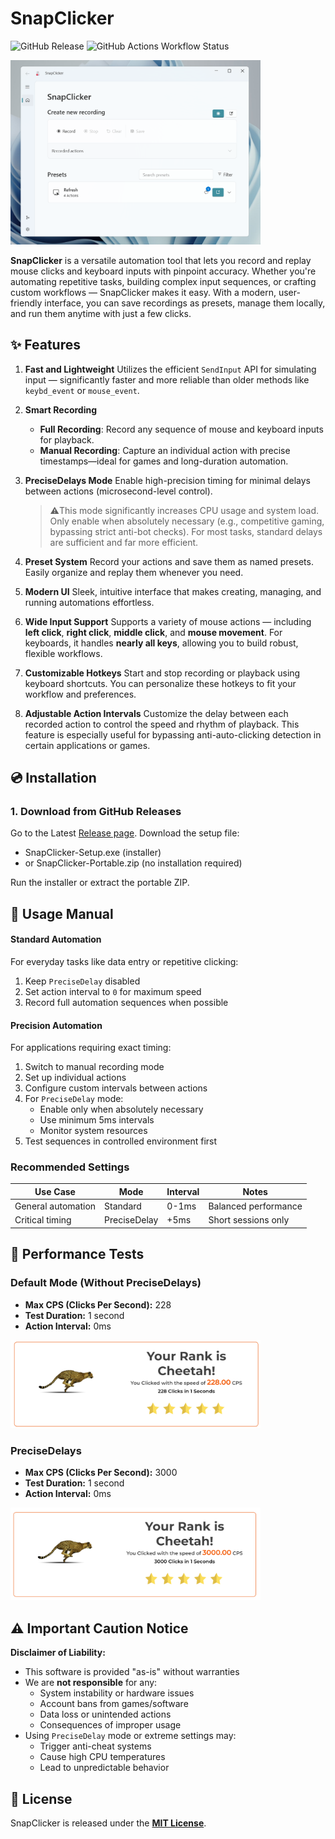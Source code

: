# SnapClicker
![GitHub Release](https://img.shields.io/github/v/release/p6laris/SnapClicker)
![GitHub Actions Workflow Status](https://img.shields.io/github/actions/workflow/status/p6laris/SnapClicker/.github%2Fworkflows%2Frelease.yml?branch=release)

<img width="400" alt="SnapClickerAppScreenshot" src="https://github.com/p6laris/SnapClicker/blob/main/Assets/SnapClickerApp.png">

**SnapClicker** is a versatile automation tool that lets you record and replay mouse clicks and keyboard inputs with pinpoint accuracy. 
Whether you're automating repetitive tasks, building complex input sequences, or crafting custom workflows — SnapClicker makes it easy. 
With a modern, user-friendly interface, you can save recordings as presets, manage them locally, and run them anytime with just a few clicks.

## ✨ Features
1. **Fast and Lightweight**
Utilizes the efficient `SendInput` API for simulating input — significantly faster and more reliable than older methods like `keybd_event` or `mouse_event`.
2. **Smart Recording**
    * **Full Recording**: Record any sequence of mouse and keyboard inputs for playback.
    * **Manual Recording**: Capture an individual action with precise timestamps—ideal for games and long-duration automation.
3. **PreciseDelays Mode**
   Enable high-precision timing for minimal delays between actions (microsecond-level control).
   
   > ⚠️This mode significantly increases CPU usage and system load. Only enable when absolutely necessary (e.g., competitive gaming, bypassing strict anti-bot checks).
   > For most tasks, standard delays are sufficient and far more efficient.

4. **Preset System**
Record your actions and save them as named presets. Easily organize and replay them whenever you need.

5. **Modern UI**
Sleek, intuitive interface that makes creating, managing, and running automations effortless.

6. **Wide Input Support**
Supports a variety of mouse actions — including **left click**, **right click**, **middle click**, and **mouse movement**. For keyboards, it handles **nearly all keys**, allowing you to build robust, flexible workflows.

7. **Customizable Hotkeys**
Start and stop recording or playback using keyboard shortcuts. You can personalize these hotkeys to fit your workflow and preferences.

8. **Adjustable Action Intervals**
Customize the delay between each recorded action to control the speed and rhythm of playback. This feature is especially useful for bypassing anti-auto-clicking detection in certain applications or games.

## 💿 Installation
### 1. Download from GitHub Releases
Go to the Latest [Release page](https://github.com/p6laris/SnapClicker/releases).
Download the setup file:
* SnapClicker-Setup.exe (installer)
* or SnapClicker-Portable.zip (no installation required)

Run the installer or extract the portable ZIP.

## 📖 Usage Manual

#### Standard Automation
For everyday tasks like data entry or repetitive clicking:
1. Keep `PreciseDelay` disabled
2. Set action interval to `0` for maximum speed
3. Record full automation sequences when possible

#### Precision Automation
For applications requiring exact timing:
1. Switch to manual recording mode
2. Set up individual actions
3. Configure custom intervals between actions
4. For `PreciseDelay` mode:
   - Enable only when absolutely necessary
   - Use minimum 5ms intervals
   - Monitor system resources
5. Test sequences in controlled environment first

### Recommended Settings
| Use Case          | Mode          | Interval | Notes                  |
|-------------------|---------------|----------|------------------------|
| General automation| Standard      | 0-1ms   | Balanced performance   |
| Critical timing  | PreciseDelay  | +5ms    | Short sessions only    |

## 🧪 Performance Tests

### Default Mode (Without PreciseDelays)
- **Max CPS (Clicks Per Second):** 228
- **Test Duration:** 1 second
- **Action Interval:** 0ms
  
<img width="400" alt="SnapClicker default performance test" src="https://github.com/p6laris/SnapClicker/blob/main/SnapClickerDefaultPerf.png">

### PreciseDelays
- **Max CPS (Clicks Per Second):** 3000
- **Test Duration:** 1 second
- **Action Interval:** 0ms
  
<img width="400" alt="SnapClicker default performance test" src="https://github.com/p6laris/SnapClicker/blob/main/SnapClickerPrecisePerf.png">

## ⚠️ Important Caution Notice
**Disclaimer of Liability:**
- This software is provided "as-is" without warranties
- We are **not responsible** for any:
  - System instability or hardware issues
  - Account bans from games/software
  - Data loss or unintended actions
  - Consequences of improper usage
- Using `PreciseDelay` mode or extreme settings may:
  - Trigger anti-cheat systems
  - Cause high CPU temperatures
  - Lead to unpredictable behavior
    
## 📜 License
SnapClicker is released under the [**MIT License**](https://github.com/p6laris/SnapClicker/blob/main/LICENSE).
